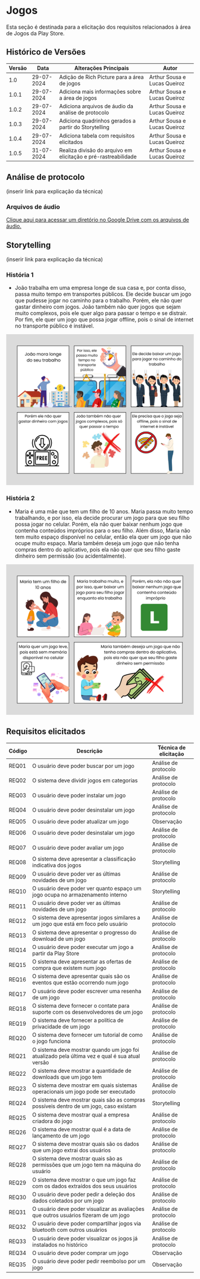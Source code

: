 # Jogos

Esta seção é destinada para a elicitação dos requisitos relacionados à área de Jogos da Play Store.

## Histórico de Versões

| Versão | Data       | Alterações Principais                                          | Autor                        |
| ------ | ---------- | -------------------------------------------------------------- | ---------------------------- |
| 1.0    | 29-07-2024 | Adição de Rich Picture para a área de jogos                    | Arthur Sousa e Lucas Queiroz |
| 1.0.1  | 29-07-2024 | Adiciona mais informações sobre a área de jogos                | Arthur Sousa e Lucas Queiroz |
| 1.0.2  | 29-07-2024 | Adiciona arquivos de áudio da análise de protocolo             | Arthur Sousa e Lucas Queiroz |
| 1.0.3  | 29-07-2024 | Adiciona quadrinhos gerados a partir do Storytelling           | Arthur Sousa e Lucas Queiroz |
| 1.0.4  | 29-07-2024 | Adiciona tabela com requisitos elicitados                      | Arthur Sousa e Lucas Queiroz |
| 1.0.5  | 31-07-2024 | Realiza divisão do arquivo em elicitação e pré-rastreabilidade | Arthur Sousa e Lucas Queiroz |

## Análise de protocolo
(inserir link para explicação da técnica)

### Arquivos de áudio
[Clique aqui para acessar um diretório no Google Drive com os arquivos de áudio.](https://drive.google.com/drive/folders/18ZcscWDNY1OUcLuZcanFcm-xrGkef79p?usp=sharing)

## Storytelling
(inserir link para explicação da técnica)

### História 1

- João trabalha em uma empresa longe de sua casa e, por conta disso, passa muito tempo em transportes públicos. Ele decide buscar um jogo que pudesse jogar no caminho para o trabalho. Porém, ele não quer gastar dinheiro com jogos. João também não quer jogos que sejam muito complexos, pois ele quer algo para passar o tempo e se distrair. Por fim, ele quer um jogo que possa jogar offline, pois o sinal de internet no transporte público é instável.

![Quadrinho da história 1](../assets/imagens/StoryTellingJoao.jpg)

### História 2

- Maria é uma mãe que tem um filho de 10 anos. Maria passa muito tempo trabalhando, e por isso, ela decide procurar um jogo para que seu filho possa jogar no celular. Porém, ela não quer baixar nenhum jogo que contenha conteúdos impróprios para o seu filho. Além disso, Maria não tem muito espaço disponível no celular, então ela quer um jogo que não ocupe muito espaço. Maria também deseja um jogo que não tenha compras dentro do aplicativo, pois ela não quer que seu filho gaste dinheiro sem permissão (ou acidentalmente).

![Quadrinho da história 2](../assets/imagens/StroryTellingMaria.png)

## Requisitos elicitados

| Código | Descrição                                                                                      | Técnica de elicitação |
| ------ | ---------------------------------------------------------------------------------------------- | --------------------- |
| REQ01  | O usuário deve poder buscar por um jogo                                                        | Análise de protocolo  |
| REQ02  | O sistema deve dividir jogos em categorias                                                     | Análise de protocolo  |
| REQ03  | O usuário deve poder instalar um jogo                                                          | Análise de protocolo  |
| REQ04  | O usuário deve poder desinstalar um jogo                                                       | Análise de protocolo  |
| REQ05  | O usuário deve poder atualizar um jogo                                                         | Observação            |
| REQ06  | O usuário deve poder desinstalar um jogo                                                       | Análise de protocolo  |
| REQ07  | O usuário deve poder avaliar um jogo                                                           | Análise de protocolo  |
| REQ08  | O sistema deve apresentar a classificação indicativa dos jogos                                 | Storytelling          |
| REQ09  | O usuário deve poder ver as últimas novidades de um jogo                                       | Análise de protocolo  |
| REQ10  | O usuário deve poder ver quanto espaço um jogo ocupa no armazenamento interno                  | Storytelling          |
| REQ11  | O usuário deve poder ver as últimas novidades de um jogo                                       | Análise de protocolo  |
| REQ12  | O sistema deve apresentar jogos similares a um jogo que está em foco pelo usuário              | Análise de protocolo  |
| REQ13  | O sistema deve apresentar o progresso do download de um jogo                                   | Análise de protocolo  |
| REQ14  | O usuário deve poder executar um jogo a partir da Play Store                                   | Análise de protocolo  |
| REQ15  | O sistema deve apresentar as ofertas de compra que existem num jogo                            | Análise de protocolo  |
| REQ16  | O sistema deve apresentar quais são os eventos que estão ocorrendo num jogo                    | Análise de protocolo  |
| REQ17  | O usuário deve poder escrever uma resenha de um jogo                                           | Análise de protocolo  |
| REQ18  | O sistema deve fornecer o contate para suporte com os desenvolvedores de um jogo               | Análise de protocolo  |
| REQ19  | O sistema deve fornecer a política de privacidade de um jogo                                   | Análise de protocolo  |
| REQ20  | O sistema deve fornecer um tutorial de como o jogo funciona                                    | Análise de protocolo  |
| REQ21  | O sistema deve mostrar quando um jogo foi atualizado pela última vez e qual é sua atual versão | Análise de protocolo  |
| REQ22  | O sistema deve mostrar a quantidade de downloads que um jogo tem                               | Análise de protocolo  |
| REQ23  | O sistema deve mostrar em quais sistemas operacionais um jogo pode ser executado               | Análise de protocolo  |
| REQ24  | O sistema deve mostrar quais são as compras possíveis dentro de um jogo, caso existam          | Storytelling          |
| REQ25  | O sistema deve mostrar qual a empresa criadora do jogo                                         | Análise de protocolo  |
| REQ26  | O sistema deve mostrar qual é a data de lançamento de um jogo                                  | Análise de protocolo  |
| REQ27  | O sistema deve mostrar quais são os dados que um jogo extrai dos usuários                      | Análise de protocolo  |
| REQ28  | O sistema deve mostrar quais são as permissões que um jogo tem na máquina do usuário           | Análise de protocolo  |
| REQ29  | O sistema deve mostrar o que um jogo faz com os dados extraídos dos seus usuários              | Análise de protocolo  |
| REQ30  | O usuário deve poder pedir a deleção dos dados coletados por um jogo                           | Análise de protocolo  |
| REQ31  | O usuário deve poder visualizar as avaliações que outros usuários fizeram de um jogo           | Análise de protocolo  |
| REQ32  | O usuário deve poder compartilhar jogos via bluetooth com outros usuários                      | Análise de protocolo  |
| REQ33  | O usuário deve poder visualizar os jogos já instalados no histórico                            | Análise de protocolo  |
| REQ34  | O usuário deve poder comprar um jogo                                                           | Observação            |
| REQ35  | O usuário deve poder pedir reembolso por um jogo                                               | Observação            |

